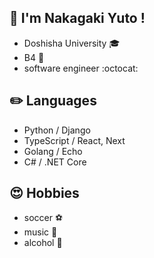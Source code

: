 

## 👋 I'm Nakagaki Yuto !
* Doshisha University :mortar_board:
* B4 :boy:
* software engineer :octocat:


## :pencil2: Languages
* Python / Django
* TypeScript / React, Next
* Golang / Echo
* C# / .NET Core


## :heart_eyes: Hobbies
* soccer :soccer:
* music :guitar:
* alcohol :beers:







